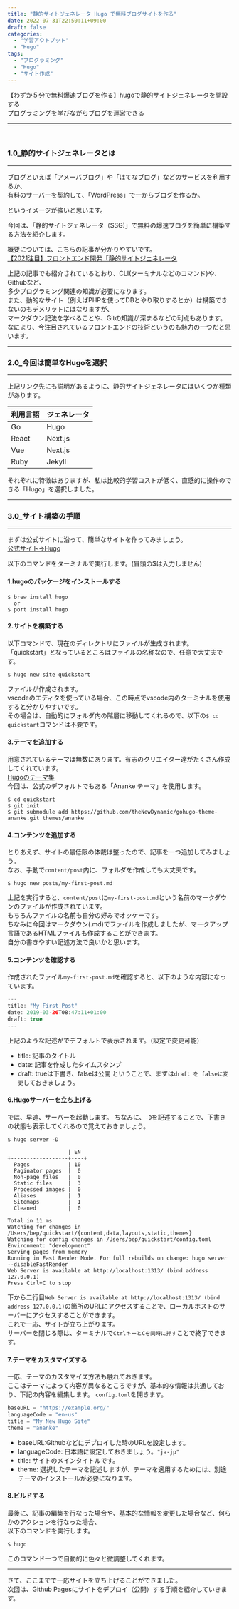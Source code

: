 ```yaml
---
title: "静的サイトジェネレータ Hugo で無料ブログサイトを作る"
date: 2022-07-31T22:50:11+09:00
draft: false
categories:
  - "学習アウトプット"
  - "Hugo"
tags:
  - "プログラミング"
  - "Hugo"
  - "サイト作成"
---
```


【わずか５分で無料爆速ブログを作る】hugoで静的サイトジェネレータを開設する  
プログラミングを学びながらブログを運営できる

<!--more-->
***
    
<br>

### 1.0_静的サイトジェネレータとは  
***

ブログといえば「アメーバブログ」や「はてなブログ」などのサービスを利用するか、  
有料のサーバーを契約して、「WordPress」で一からブログを作るか。

というイメージが強いと思います。

今回は、「静的サイトジェネレータ（SSG)」で無料の爆速ブログを簡単に構築する方法を紹介します。  

概要については、こちらの記事が分かりやすいです。  
[【2021注目】フロントエンド開発「静的サイトジェネレータ](https://fastcoding.jp/blog/all/info/ssg/)
  
上記の記事でも紹介されているとおり、CLI(ターミナルなどのコマンド)や、Githubなど、  
多少プログラミング関連の知識が必要になります。  
また、動的なサイト（例えばPHPを使ってDBとやり取りするとか）は構築できないのもデメリットにはなりますが、  
マークダウン記法を学べることや、Gitの知識が深まるなどの利点もあります。  
なにより、今注目されているフロントエンドの技術というのも魅力の一つだと思います。  
  
***
### 2.0_今回は簡単なHugoを選択
***
上記リンク先にも説明があるように、静的サイトジェネレータにはいくつか種類があります。  

|  利用言語 |  ジェネレータ |
| ---------| ----------- |
|  Go      |  Hugo       |
|  React|  Next.js   |
|  Vue  |  Next.js   |
|  Ruby  |  Jekyll   |

それぞれに特徴はありますが、私は比較的学習コストが低く、直感的に操作のできる「Hugo」を選択しました。

***
### 3.0_サイト構築の手順
***
まずは公式サイトに沿って、簡単なサイトを作ってみましょう。  
[公式サイト->Hugo](https://gohugo.io/)  
  
以下のコマンドをターミナルで実行します。(冒頭の$は入力しません)  


  
#### 1.hugoのパッケージをインストールする
```
$ brew install hugo
  or
$ port install hugo
```

#### 2.サイトを構築する  
以下コマンドで、現在のディレクトリにファイルが生成されます。  
「quickstart」となっているところはファイルの名称なので、任意で大丈夫です。
```
$ hugo new site quickstart
```
ファイルが作成されます。  
vscodeのエディタを使っている場合、この時点でvscode内のターミナルを使用すると分かりやすいです。  
その場合は、自動的にフォルダ内の階層に移動してくれるので、以下の``$ cd quickstart``コマンドは不要です。  

#### 3.テーマを追加する
用意されているテーマは無数にあります。有志のクリエイター達がたくさん作成してくれています。  
[Hugoのテーマ集](https://jamstackthemes.dev/ssg/hugo/)  
今回は、公式のデフォルトでもある「Ananke テーマ」を使用します。
```
$ cd quickstart
$ git init
$ git submodule add https://github.com/theNewDynamic/gohugo-theme-ananke.git themes/ananke
```
#### 4.コンテンツを追加する
とりあえず、サイトの最低限の体裁は整ったので、記事を一つ追加してみましょう。  
なお、手動で```content/post```内に、フォルダを作成しても大丈夫です。
```
$ hugo new posts/my-first-post.md
```
上記を実行すると、```content/post```に``my-first-post.md``という名前のマークダウンのファイルが作成されています。  
もちろんファイルの名前も自分の好みでオッケーです。  
ちなみに今回はマークダウン(.md)でファイルを作成しましたが、マークアップ言語であるHTMLファイルも作成することができます。  
自分の書きやすい記述方法で良いかと思います。

#### 5.コンテンツを確認する
作成されたファイル``my-first-post.md``を確認すると、以下のような内容になっています。
```java Hello.java {.light .line-number .copy}
---
title: "My First Post"
date: 2019-03-26T08:47:11+01:00
draft: true
---
```
上記のような記述がでデフォルトで表示されます。（設定で変更可能）  
- title: 記事のタイトル
- date: 記事を作成したタイムスタンプ
- draft: trueは下書き、falseは公開
ということで、まずは``draft を falseに変更``しておきましょう。

#### 6.Hugoサーバーを立ち上げる
では、早速、サーバーを起動します。
ちなみに、``-D``を記述することで、下書きの状態も表示してくれるので覚えておきましょう。

```
$ hugo server -D

                   | EN
+------------------+----+
  Pages            | 10
  Paginator pages  |  0
  Non-page files   |  0
  Static files     |  3
  Processed images |  0
  Aliases          |  1
  Sitemaps         |  1
  Cleaned          |  0

Total in 11 ms
Watching for changes in /Users/bep/quickstart/{content,data,layouts,static,themes}
Watching for config changes in /Users/bep/quickstart/config.toml
Environment: "development"
Serving pages from memory
Running in Fast Render Mode. For full rebuilds on change: hugo server --disableFastRender
Web Server is available at http://localhost:1313/ (bind address 127.0.0.1)
Press Ctrl+C to stop
```

下から二行目``Web Server is available at http://localhost:1313/ (bind address 127.0.0.1)``の箇所のURLにアクセスすることで、ローカルホストのサーバーにアクセスすることができます。  
これで一応、サイトが立ち上がります。  
サーバーを閉じる際は、ターミナルで``CtrlキーとCを同時に押す``ことで終了できます。

#### 7.テーマをカスタマイズする
一応、テーマのカスタマイズ方法も触れておきます。  
ここはテーマによって内容が異なるところですが、基本的な情報は共通しており、下記の内容を編集します。
``config.toml``を開きます。
```java Hello.java {.light .line-number .copy}
baseURL = "https://example.org/"
languageCode = "en-us"
title = "My New Hugo Site"
theme = "ananke"
```
- baseURL:Githubなどにデプロイした時のURLを設定します。
- languageCode: 日本語に設定しておきましょう。``"ja-jp"``
- title: サイトのメインタイトルです。
- theme: 選択したテーマを記述しますが、テーマを適用するためには、別途テーマのインストールが必要になります。

#### 8.ビルドする
最後に、記事の編集を行なった場合や、基本的な情報を変更した場合など、何らかのアクションを行なった場合、  
以下のコマンドを実行します。
```
$ hugo
```
このコマンド一つで自動的に色々と微調整してくれます。  
***
さて、ここまでで一応サイトを立ち上げることができました。  
次回は、Github Pagesにサイトをデプロイ（公開）する手順を紹介していきます。